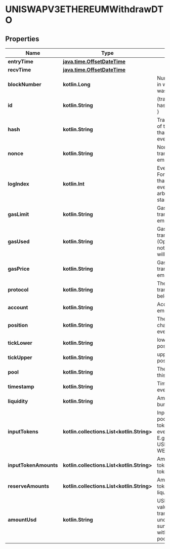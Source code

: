 
# UNISWAPV3ETHEREUMWithdrawDTO

## Properties
Name | Type | Description | Notes
------------ | ------------- | ------------- | -------------
**entryTime** | [**java.time.OffsetDateTime**](java.time.OffsetDateTime.md) |  |  [optional]
**recvTime** | [**java.time.OffsetDateTime**](java.time.OffsetDateTime.md) |  |  [optional]
**blockNumber** | **kotlin.Long** | Number of block in which entity was recorded. |  [optional]
**id** | **kotlin.String** | (transaction hash)-{ Log index } |  [optional]
**hash** | **kotlin.String** | Transaction hash of the transaction that emitted this event |  [optional]
**nonce** | **kotlin.String** | Nonce of the transaction that emitted this event |  [optional]
**logIndex** | **kotlin.Int** | Event log index. For transactions that don&#39;t emit event, create arbitrary index starting from 0 |  [optional]
**gasLimit** | **kotlin.String** | Gas limit of the transaction that emitted this event |  [optional]
**gasUsed** | **kotlin.String** | Gas used in this transaction. (Optional because not every chain will support this) |  [optional]
**gasPrice** | **kotlin.String** | Gas price of the transaction that emitted this event |  [optional]
**protocol** | **kotlin.String** | The protocol this transaction belongs to |  [optional]
**account** | **kotlin.String** | Account that emitted this event |  [optional]
**position** | **kotlin.String** | The user position changed by this event |  [optional]
**tickLower** | **kotlin.String** | lower tick of position |  [optional]
**tickUpper** | **kotlin.String** | upper tick of position |  [optional]
**pool** | **kotlin.String** | The pool involving this event |  [optional]
**timestamp** | **kotlin.String** | Timestamp of this event |  [optional]
**liquidity** | **kotlin.String** | Amount of liquidity burned |  [optional]
**inputTokens** | **kotlin.collections.List&lt;kotlin.String&gt;** | Input tokens of the pool (not input tokens of the event/transaction). E.g. WETH and USDC from a WETH-USDC pool |  [optional]
**inputTokenAmounts** | **kotlin.collections.List&lt;kotlin.String&gt;** | Amount of input tokens in the token&#39;s native unit |  [optional]
**reserveAmounts** | **kotlin.collections.List&lt;kotlin.String&gt;** | Amount of input tokens in the liquidity pool |  [optional]
**amountUsd** | **kotlin.String** | USD-normalized value of the transaction of the underlying (e.g. sum of tokens withdrawn from a pool) |  [optional]



